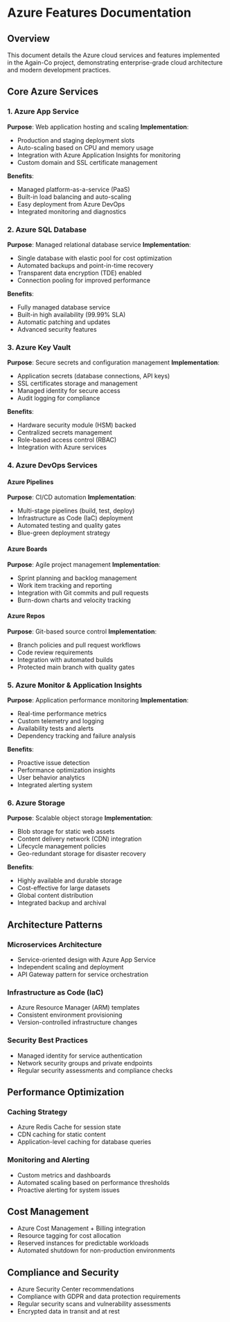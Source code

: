 # Azure Features Documentation

## Overview
This document details the Azure cloud services and features implemented in the Again-Co project, demonstrating enterprise-grade cloud architecture and modern development practices.

## Core Azure Services

### 1. Azure App Service
**Purpose**: Web application hosting and scaling
**Implementation**: 
- Production and staging deployment slots
- Auto-scaling based on CPU and memory usage
- Integration with Azure Application Insights for monitoring
- Custom domain and SSL certificate management

**Benefits**:
- Managed platform-as-a-service (PaaS)
- Built-in load balancing and auto-scaling
- Easy deployment from Azure DevOps
- Integrated monitoring and diagnostics

### 2. Azure SQL Database
**Purpose**: Managed relational database service
**Implementation**:
- Single database with elastic pool for cost optimization
- Automated backups and point-in-time recovery
- Transparent data encryption (TDE) enabled
- Connection pooling for improved performance

**Benefits**:
- Fully managed database service
- Built-in high availability (99.99% SLA)
- Automatic patching and updates
- Advanced security features

### 3. Azure Key Vault
**Purpose**: Secure secrets and configuration management
**Implementation**:
- Application secrets (database connections, API keys)
- SSL certificates storage and management
- Managed identity for secure access
- Audit logging for compliance

**Benefits**:
- Hardware security module (HSM) backed
- Centralized secrets management
- Role-based access control (RBAC)
- Integration with Azure services

### 4. Azure DevOps Services

#### Azure Pipelines
**Purpose**: CI/CD automation
**Implementation**:
- Multi-stage pipelines (build, test, deploy)
- Infrastructure as Code (IaC) deployment
- Automated testing and quality gates
- Blue-green deployment strategy

#### Azure Boards
**Purpose**: Agile project management
**Implementation**:
- Sprint planning and backlog management
- Work item tracking and reporting
- Integration with Git commits and pull requests
- Burn-down charts and velocity tracking

#### Azure Repos
**Purpose**: Git-based source control
**Implementation**:
- Branch policies and pull request workflows
- Code review requirements
- Integration with automated builds
- Protected main branch with quality gates

### 5. Azure Monitor & Application Insights
**Purpose**: Application performance monitoring
**Implementation**:
- Real-time performance metrics
- Custom telemetry and logging
- Availability tests and alerts
- Dependency tracking and failure analysis

**Benefits**:
- Proactive issue detection
- Performance optimization insights
- User behavior analytics
- Integrated alerting system

### 6. Azure Storage
**Purpose**: Scalable object storage
**Implementation**:
- Blob storage for static web assets
- Content delivery network (CDN) integration
- Lifecycle management policies
- Geo-redundant storage for disaster recovery

**Benefits**:
- Highly available and durable storage
- Cost-effective for large datasets
- Global content distribution
- Integrated backup and archival

## Architecture Patterns

### Microservices Architecture
- Service-oriented design with Azure App Service
- Independent scaling and deployment
- API Gateway pattern for service orchestration

### Infrastructure as Code (IaC)
- Azure Resource Manager (ARM) templates
- Consistent environment provisioning
- Version-controlled infrastructure changes

### Security Best Practices
- Managed identity for service authentication
- Network security groups and private endpoints
- Regular security assessments and compliance checks

## Performance Optimization

### Caching Strategy
- Azure Redis Cache for session state
- CDN caching for static content
- Application-level caching for database queries

### Monitoring and Alerting
- Custom metrics and dashboards
- Automated scaling based on performance thresholds
- Proactive alerting for system issues

## Cost Management
- Azure Cost Management + Billing integration
- Resource tagging for cost allocation
- Reserved instances for predictable workloads
- Automated shutdown for non-production environments

## Compliance and Security
- Azure Security Center recommendations
- Compliance with GDPR and data protection requirements
- Regular security scans and vulnerability assessments
- Encrypted data in transit and at rest